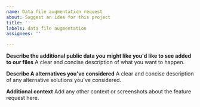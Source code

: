 ```yaml
---
name: Data file augmentation request
about: Suggest an idea for this project
title: ''
labels: data file augmentation
assignees: ''

---
```


**Describe the additional public data you might like you'd like to see added to our files**
A clear and concise description of what you want to happen.

**Describe A alternatives you've considered**
A clear and concise description of any alternative solutions  you've considered.

**Additional context**
Add any other context or screenshots about the feature request here.

